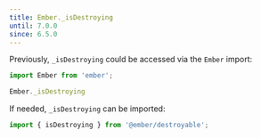 ```yaml
---
title: Ember._isDestroying
until: 7.0.0
since: 6.5.0
---
```



Previously, `_isDestroying` could be accessed via the `Ember` import:
```js
import Ember from 'ember';

Ember._isDestroying
```

If needed, `_isDestroying` can be imported:
```js
import { isDestroying } from '@ember/destroyable';
```
